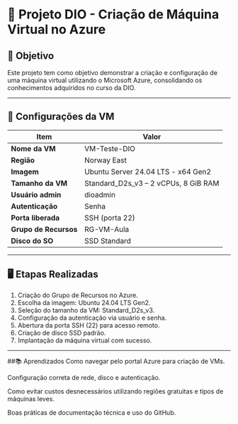 # 🧠 Projeto DIO - Criação de Máquina Virtual no Azure

## 📌 Objetivo
Este projeto tem como objetivo demonstrar a criação e configuração de uma máquina virtual utilizando o Microsoft Azure, consolidando os conhecimentos adquiridos no curso da DIO.

---

## 🔧 Configurações da VM

| Item                    | Valor                                          |
|-------------------------|-----------------------------------------------|
| **Nome da VM**          | VM-Teste-DIO                                   |
| **Região**              | Norway East                                    |
| **Imagem**              | Ubuntu Server 24.04 LTS - x64 Gen2             |
| **Tamanho da VM**       | Standard_D2s_v3 – 2 vCPUs, 8 GiB RAM           |
| **Usuário admin**       | dioadmin                                       |
| **Autenticação**        | Senha                                          |
| **Porta liberada**      | SSH (porta 22)                                 |
| **Grupo de Recursos**   | RG-VM-Aula                                     |
| **Disco do SO**         | SSD Standard                                   |

---

## 🖥️ Etapas Realizadas

1. Criação do Grupo de Recursos no Azure.
2. Escolha da imagem: Ubuntu 24.04 LTS Gen2.
3. Seleção do tamanho da VM: Standard_D2s_v3.
4. Configuração da autenticação via usuário e senha.
5. Abertura da porta SSH (22) para acesso remoto.
6. Criação de disco SSD padrão.
7. Implantação da máquina virtual com sucesso.

---

##📚 Aprendizados
Como navegar pelo portal Azure para criação de VMs.

Configuração correta de rede, disco e autenticação.

Como evitar custos desnecessários utilizando regiões gratuitas e tipos de máquinas leves.

Boas práticas de documentação técnica e uso do GitHub.
